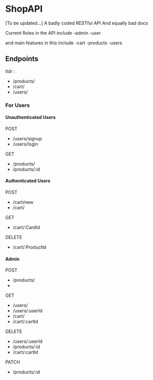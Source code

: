 # ShopAPI
[To be updated...]
A badly coded RESTful API
And equally bad docs

Current Roles in the API include
-admin
-user

and main features in this include 
-cart
-products
-users

## Endpoints 
tldr :
- /products/
- /cart/
- /users/


### For Users 
#### Unauthenticated Users
POST
- /users/signup
- /users/login

GET
- /products/
- /products/:id

#### Authenticated Users
POST
- /cart/new
- /cart/

GET
- /cart/:CardId

DELETE
- /cart/:ProductId

#### Admin
POST 
- /products/
- 

GET
- /users/
- /users/:userId
- /cart/
- /cart/:cartId

DELETE
- /users/:userId
- /products/:id
- /cart/:cartId

PATCH
- /products/:id